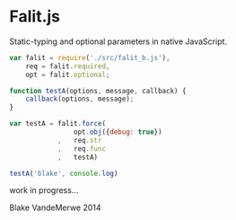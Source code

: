 Falit.js
=====

Static-typing and optional parameters in native JavaScript.

```javascript
var falit = require('./src/falit_b.js'),
    req = falit.required,
    opt = falit.optional;

function testA(options, message, callback) {
    callback(options, message);
}

var testA = falit.force(
                opt.obj({debug: true})
            ,   req.str
            ,   req.func
            ,   testA)

testA('blake', console.log)
```

work in progress... 

Blake VandeMerwe 2014
